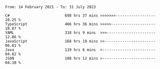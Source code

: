 <!-- [![Top Langs](https://github-readme-stats.vercel.app/api/top-langs/?username=thititongumpun&layout=compact&langs_count=7&theme=prussian)](https://github.com/thititongumpun)
[![Anurag's GitHub stats](https://github-readme-stats.vercel.app/api?username=thititongumpun&hide=stars&show_icons=true&theme=prussian)](https://github.com/thititongumpun) -->

<!--START_SECTION:waka-->

```text
From: 14 February 2021 - To: 31 July 2023

C#                         698 hrs 37 mins >>>>>>>------------------   28.25 %
TypeScript                 466 hrs 36 mins >>>>>--------------------   18.87 %
YAML                       318 hrs 9 mins  >>>----------------------   12.86 %
JavaScript                 168 hrs 19 mins >>-----------------------   06.81 %
Java                       119 hrs 6 mins  >------------------------   04.82 %
JSON                       108 hrs 12 mins >------------------------   04.38 %
```

<!--END_SECTION:waka-->
